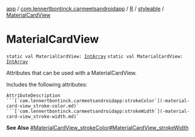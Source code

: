 [app](../../../index.md) / [com.lennertbontinck.carmeetsandroidapp](../../index.md) / [R](../index.md) / [styleable](index.md) / [MaterialCardView](./-material-card-view.md)

# MaterialCardView

`static val MaterialCardView: `[`IntArray`](https://kotlinlang.org/api/latest/jvm/stdlib/kotlin/-int-array/index.html)
`static val MaterialCardView: `[`IntArray`](https://kotlinlang.org/api/latest/jvm/stdlib/kotlin/-int-array/index.html)

Attributes that can be used with a MaterialCardView.

Includes the following attributes:

    AttributeDescription ```[`com.lennertbontinck.carmeetsandroidapp:strokeColor`](-material-card-view_stroke-color.md)` ```[`com.lennertbontinck.carmeetsandroidapp:strokeWidth`](-material-card-view_stroke-width.md)`

**See Also**
[#MaterialCardView_strokeColor](-material-card-view_stroke-color.md)[#MaterialCardView_strokeWidth](-material-card-view_stroke-width.md)

